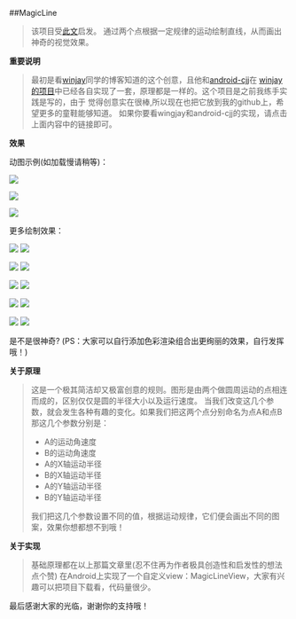 ##MagicLine
>该项目受[此文](http://mp.weixin.qq.com/s/FieNhelCar1cZjhBS28ymQ)启发。
通过两个点根据一定规律的运动绘制直线，从而画出神奇的视觉效果。

**重要说明**
>最初是看[winjay](https://github.com/wingjay)同学的博客知道的这个创意，且他和[android-cjj](https://github.com/android-cjj)在
[winjay的项目](https://github.com/wingjay/WJMagicCurveView)中已经各自实现了一套，原理都是一样的。这个项目是之前我练手实践是写的，由于
觉得创意实在很棒,所以现在也把它放到我的github上，希望更多的童鞋能够知道。
如果你要看wingjay和android-cjj的实现，请点击上面内容中的链接即可。

**效果**

动图示例(如加载慢请稍等)：

![](https://github.com/zhangyuChen1991/some_sources/blob/master/magicline/draw1-1.gif)

![](https://github.com/zhangyuChen1991/some_sources/blob/master/magicline/draw5-1.gif)

![](https://github.com/zhangyuChen1991/some_sources/blob/master/magicline/draw9_1.gif)

更多绘制效果：

![](https://github.com/zhangyuChen1991/some_sources/blob/master/magicline/ml1.png)
![](https://github.com/zhangyuChen1991/some_sources/blob/master/magicline/ml2.png)

![](https://github.com/zhangyuChen1991/some_sources/blob/master/magicline/ml3.png)
![](https://github.com/zhangyuChen1991/some_sources/blob/master/magicline/ml4.png)

![](https://github.com/zhangyuChen1991/some_sources/blob/master/magicline/ml5.png)
![](https://github.com/zhangyuChen1991/some_sources/blob/master/magicline/ml6.png)

![](https://github.com/zhangyuChen1991/some_sources/blob/master/magicline/ml7.png)
![](https://github.com/zhangyuChen1991/some_sources/blob/master/magicline/ml8.png)

![](https://github.com/zhangyuChen1991/some_sources/blob/master/magicline/ml9.png)
![](https://github.com/zhangyuChen1991/some_sources/blob/master/magicline/ml10.png)

是不是很神奇?
(PS：大家可以自行添加色彩渲染组合出更绚丽的效果，自行发挥哦！)

**关于原理**
>这是一个极其简洁却又极富创意的规则。图形是由两个做圆周运动的点相连而成的，区别仅仅是圆的半径大小以及运行速度。
当我们改变这几个参数，就会发生各种有趣的变化。如果我们把这两个点分别命名为点A和点B
那这几个参数分别是：
>* A的运动角速度
>* B的运动角速度
>* A的X轴运动半径
>* B的X轴运动半径
>* A的Y轴运动半径
>* B的Y轴运动半径
>
>我们把这几个参数设置不同的值，根据运动规律，它们便会画出不同的图案，效果你想都想不到哦！

**关于实现**
>基础原理都在以上那篇文章里(忍不住再为作者极具创造性和启发性的想法点个赞)
在Android上实现了一个自定义view：MagicLineView，大家有兴趣可以把项目下载看，代码量很少。

最后感谢大家的光临，谢谢你的支持哦！